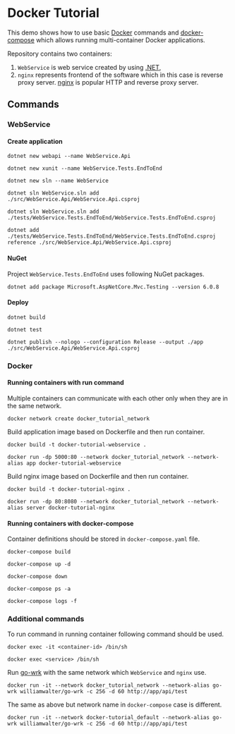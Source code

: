 # Docker Tutorial

This demo shows how to use basic [Docker](https://www.docker.com/) commands and [docker-compose](https://docs.docker.com/compose/) which allows running multi-container Docker applications.

Repository contains two containers:
1. `WebService` is web service created by using [.NET](https://dotnet.microsoft.com/download),
2. `nginx` represents frontend of the software which in this case is reverse proxy server. [nginx](https://nginx.org/en/) is popular HTTP and reverse proxy server.

## Commands

### WebService

#### Create application

```
dotnet new webapi --name WebService.Api
```

```
dotnet new xunit --name WebService.Tests.EndToEnd
```

```
dotnet new sln --name WebService
```

```
dotnet sln WebService.sln add ./src/WebService.Api/WebService.Api.csproj
```

```
dotnet sln WebService.sln add ./tests/WebService.Tests.EndToEnd/WebService.Tests.EndToEnd.csproj
```

```
dotnet add ./tests/WebService.Tests.EndToEnd/WebService.Tests.EndToEnd.csproj reference ./src/WebService.Api/WebService.Api.csproj
```

#### NuGet

Project `WebService.Tests.EndToEnd` uses following NuGet packages.

```
dotnet add package Microsoft.AspNetCore.Mvc.Testing --version 6.0.8
```

#### Deploy

```
dotnet build
```

```
dotnet test
```

```
dotnet publish --nologo --configuration Release --output ./app ./src/WebService.Api/WebService.Api.csproj
```

### Docker

#### Running containers with run command

Multiple containers can communicate with each other only when they are in the same network.

```
docker network create docker_tutorial_network
```

Build application image based on Dockerfile and then run container.

```
docker build -t docker-tutorial-webservice .
```

```
docker run -dp 5000:80 --network docker_tutorial_network --network-alias app docker-tutorial-webservice
```

Build nginx image based on Dockerfile and then run container.

```
docker build -t docker-tutorial-nginx .
```

```
docker run -dp 80:8080 --network docker_tutorial_network --network-alias server docker-tutorial-nginx
```

#### Running containers with docker-compose

Container definitions should be stored in `docker-compose.yaml` file.

```
docker-compose build
```

```
docker-compose up -d
```

```
docker-compose down
```

```
docker-compose ps -a
```

```
docker-compose logs -f
```

### Additional commands

To run command in running container following command should be used.

```
docker exec -it <container-id> /bin/sh
```

```
docker exec <service> /bin/sh
```

Run [go-wrk](https://github.com/tsliwowicz/go-wrk) with the same network which `WebService` and `nginx` use.

```
docker run -it --network docker_tutorial_network --network-alias go-wrk williamwalter/go-wrk -c 256 -d 60 http://app/api/test
```

The same as above but network name in `docker-compose` case is different.

```
docker run -it --network docker-tutorial_default --network-alias go-wrk williamwalter/go-wrk -c 256 -d 60 http://app/api/test
```
